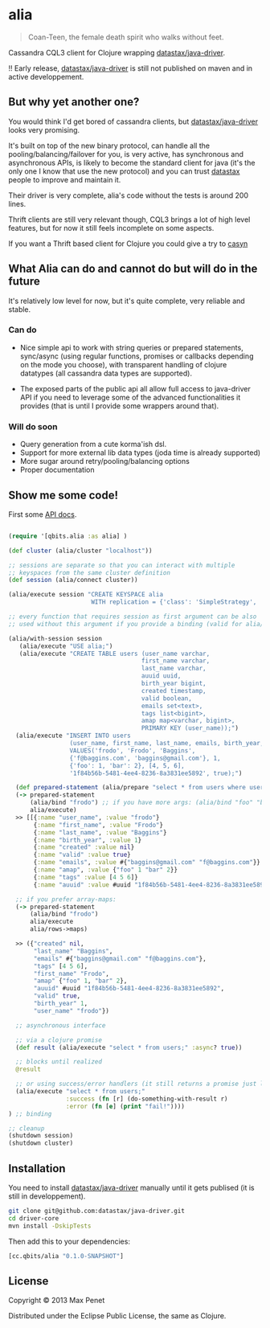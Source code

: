 # alia
<!-- [![Build Status](https://secure.travis-ci.org/mpenet/alia.png?branch=master)](http://travis-ci.org/mpenet/alia) -->

> Coan-Teen, the female death spirit who walks without feet.

Cassandra CQL3 client for Clojure wrapping [datastax/java-driver](https://github.com/datastax/java-driver).

!! Early release, [datastax/java-driver](https://github.com/datastax/java-driver) is still not published on maven and in active developpement.

## But why yet another one?

You would think I'd get bored of cassandra clients, but
[datastax/java-driver](https://github.com/datastax/java-driver) looks
very promising.

It's built on top of the new binary protocol, can handle all the
pooling/balancing/failover for you, is very active, has synchronous and
asynchronous APIs, is likely to become the standard client for java
(it's the only one I know that use the new protocol) and you can trust
[datastax](http://datastax.com/) people to improve and maintain it.

Their driver is very complete, alia's code without the tests is around
200 lines.

Thrift clients are still very relevant though, CQL3 brings a lot of
high level features, but for now it still feels incomplete on some
aspects.

If you want a Thrift based client for Clojure you could give a try to [casyn](https://github.com/mpenet/casyn)

## What Alia can do and cannot do but will do in the future

It's relatively low level for now, but it's quite complete, very
reliable and stable.

### Can do

* Nice simple api to work with string queries or prepared statements,
  sync/async (using regular functions, promises or callbacks depending
  on the mode you choose), with transparent handling of clojure
  datatypes (all cassandra data types are supported).

* The exposed parts of the public api all allow full access to
  java-driver API if you need to leverage some of the advanced
  functionalities it provides (that is until I provide some wrappers
  around that).

### Will do soon

* Query generation from a cute korma'ish dsl.
* Support for more external lib data types (joda time is already supported)
* More sugar around retry/pooling/balancing options
* Proper documentation

## Show me some code!

First some [API docs](http://mpenet.github.com/alia).

```clojure

(require '[qbits.alia :as alia] )

(def cluster (alia/cluster "localhost"))

;; sessions are separate so that you can interact with multiple
;; keyspaces from the same cluster definition
(def session (alia/connect cluster))

(alia/execute session "CREATE KEYSPACE alia
                       WITH replication = {'class': 'SimpleStrategy', 'replication_factor' : 3};")

;; every function that requires session as first argument can be also
;; used without this argument if you provide a binding (valid for alia/execute, alia/prepare, alia/bind):

(alia/with-session session
   (alia/execute "USE alia;")
   (alia/execute "CREATE TABLE users (user_name varchar,
                                     first_name varchar,
                                     last_name varchar,
                                     auuid uuid,
                                     birth_year bigint,
                                     created timestamp,
                                     valid boolean,
                                     emails set<text>,
                                     tags list<bigint>,
                                     amap map<varchar, bigint>,
                                     PRIMARY KEY (user_name));")
  (alia/execute "INSERT INTO users
                 (user_name, first_name, last_name, emails, birth_year, amap, tags, auuid,valid)
                 VALUES('frodo', 'Frodo', 'Baggins',
                 {'f@baggins.com', 'baggins@gmail.com'}, 1,
                 {'foo': 1, 'bar': 2}, [4, 5, 6],
                 '1f84b56b-5481-4ee4-8236-8a3831ee5892', true);")

  (def prepared-statement (alia/prepare "select * from users where user_name=?;"))
  (-> prepared-statement
      (alia/bind "frodo") ;; if you have more args: (alia/bind "foo" "bar" 1 (java.util.Date.)) etc...
      alia/execute)
  >> [[{:name "user_name", :value "frodo"}
       {:name "first_name", :value "Frodo"}
       {:name "last_name", :value "Baggins"}
       {:name "birth_year", :value 1}
       {:name "created" :value nil}
       {:name "valid" :value true}
       {:name "emails", :value #{"baggins@gmail.com" "f@baggins.com"}}
       {:name "amap", :value {"foo" 1 "bar" 2}}
       {:name "tags" :value [4 5 6]}
       {:name "auuid" :value #uuid "1f84b56b-5481-4ee4-8236-8a3831ee5892"}]]

  ;; if you prefer array-maps:
  (-> prepared-statement
      (alia/bind "frodo")
      alia/execute
      alia/rows->maps)

  >> ({"created" nil,
       "last_name" "Baggins",
       "emails" #{"baggins@gmail.com" "f@baggins.com"},
       "tags" [4 5 6],
       "first_name" "Frodo",
       "amap" {"foo" 1, "bar" 2},
       "auuid" #uuid "1f84b56b-5481-4ee4-8236-8a3831ee5892",
       "valid" true,
       "birth_year" 1,
       "user_name" "frodo"})

  ;; asynchronous interface

  ;; via a clojure promise
  (def result (alia/execute "select * from users;" :async? true))

  ;; blocks until realized
  @result

  ;; or using success/error handlers (it still returns a promise just like before)
  (alia/execute "select * from users;"
                :success (fn [r] (do-something-with-result r)
                :error (fn [e] (print "fail!"))))
) ;; binding

;; cleanup
(shutdown session)
(shutdown cluster)

```


## Installation

You need to install
[datastax/java-driver](https://github.com/datastax/java-driver)
manually until it gets publised (it is still in developpement).

```bash
git clone git@github.com:datastax/java-driver.git
cd driver-core
mvn install -DskipTests
```

Then add this to your dependencies:

```clojure
[cc.qbits/alia "0.1.0-SNAPSHOT"]
```

## License

Copyright © 2013 Max Penet

Distributed under the Eclipse Public License, the same as Clojure.

